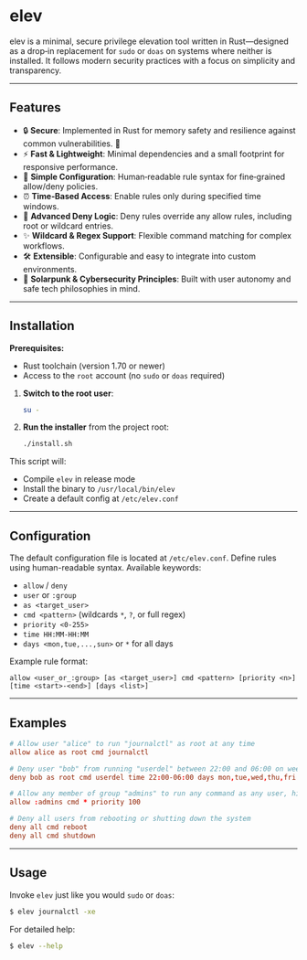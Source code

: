 # elev

elev is a minimal, secure privilege elevation tool written in Rust—designed as a drop‑in replacement for `sudo` or `doas` on systems where neither is installed. It follows modern security practices with a focus on simplicity and transparency.

---

## Features

* 🔒 **Secure**: Implemented in Rust for memory safety and resilience against common vulnerabilities. 🤔
* ⚡ **Fast & Lightweight**: Minimal dependencies and a small footprint for responsive performance.
* 📝 **Simple Configuration**: Human‑readable rule syntax for fine‑grained allow/deny policies.
* ⏰ **Time‑Based Access**: Enable rules only during specified time windows.
* 🚫 **Advanced Deny Logic**: Deny rules override any allow rules, including root or wildcard entries.
* ✨ **Wildcard & Regex Support**: Flexible command matching for complex workflows.
* 🛠️ **Extensible**: Configurable and easy to integrate into custom environments.
* 🌱 **Solarpunk & Cybersecurity Principles**: Built with user autonomy and safe tech philosophies in mind.

---

## Installation

**Prerequisites:**

* Rust toolchain (version 1.70 or newer)
* Access to the `root` account (no `sudo` or `doas` required)

1. **Switch to the root user**:

   ```bash
   su -
   ```
2. **Run the installer** from the project root:

   ```bash
   ./install.sh
   ```

This script will:

* Compile `elev` in release mode
* Install the binary to `/usr/local/bin/elev`
* Create a default config at `/etc/elev.conf`

---

## Configuration

The default configuration file is located at `/etc/elev.conf`. Define rules using human-readable syntax. Available keywords:

* `allow` / `deny`
* `user` or `:group`
* `as <target_user>`
* `cmd <pattern>` (wildcards `*`, `?`, or full regex)
* `priority <0-255>`
* `time HH:MM-HH:MM`
* `days <mon,tue,...,sun>` or `*` for all days

Example rule format:

```text
allow <user_or_:group> [as <target_user>] cmd <pattern> [priority <n>] [time <start>-<end>] [days <list>]
```

---

## Examples

```conf
# Allow user "alice" to run "journalctl" as root at any time
allow alice as root cmd journalctl

# Deny user "bob" from running "userdel" between 22:00 and 06:00 on weekdays
deny bob as root cmd userdel time 22:00-06:00 days mon,tue,wed,thu,fri

# Allow any member of group "admins" to run any command as any user, high priority
allow :admins cmd * priority 100

# Deny all users from rebooting or shutting down the system
deny all cmd reboot
deny all cmd shutdown
```

---

## Usage

Invoke `elev` just like you would `sudo` or `doas`:

```bash
$ elev journalctl -xe
```

For detailed help:

```bash
$ elev --help
```
